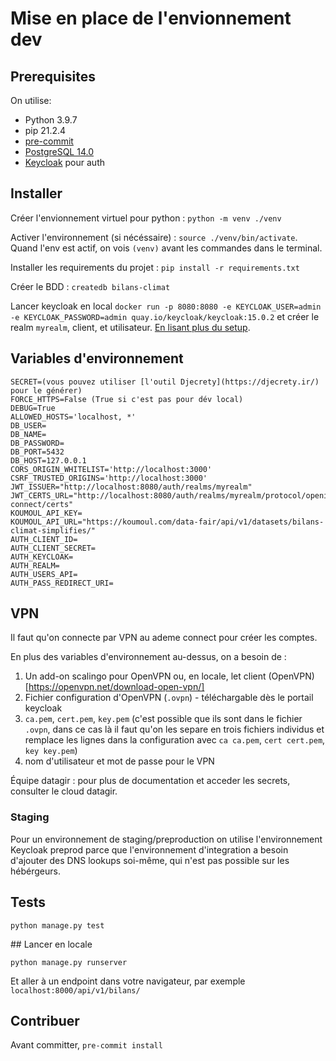 # Mise en place de l'envionnement dev

## Prerequisites

On utilise:

- Python 3.9.7
- pip 21.2.4
- [pre-commit](https://pre-commit.com/)
- [PostgreSQL 14.0](https://www.postgresql.org/)
- [Keycloak](https://www.keycloak.org/) pour auth

## Installer

Créer l'envionnement virtuel pour python : `python -m venv ./venv`

Activer l'environnement (si nécéssaire) : `source ./venv/bin/activate`. Quand l'env est actif, on vois `(venv)` avant les commandes dans le terminal.

Installer les requirements du projet : `pip install -r requirements.txt`

Créer le BDD : `createdb bilans-climat`

Lancer keycloak en local `docker run -p 8080:8080 -e KEYCLOAK_USER=admin -e KEYCLOAK_PASSWORD=admin quay.io/keycloak/keycloak:15.0.2` et créer le realm `myrealm`, client, et utilisateur. [En lisant plus du setup](https://www.keycloak.org/getting-started/getting-started-docker).

## Variables d'environnement

```
SECRET=(vous pouvez utiliser [l'outil Djecrety](https://djecrety.ir/) pour le générer)
FORCE_HTTPS=False (True si c'est pas pour dév local)
DEBUG=True
ALLOWED_HOSTS='localhost, *'
DB_USER=
DB_NAME=
DB_PASSWORD=
DB_PORT=5432
DB_HOST=127.0.0.1
CORS_ORIGIN_WHITELIST='http://localhost:3000'
CSRF_TRUSTED_ORIGINS='http://localhost:3000'
JWT_ISSUER="http://localhost:8080/auth/realms/myrealm"
JWT_CERTS_URL="http://localhost:8080/auth/realms/myrealm/protocol/openid-connect/certs"
KOUMOUL_API_KEY=
KOUMOUL_API_URL="https://koumoul.com/data-fair/api/v1/datasets/bilans-climat-simplifies/"
AUTH_CLIENT_ID=
AUTH_CLIENT_SECRET=
AUTH_KEYCLOAK=
AUTH_REALM=
AUTH_USERS_API=
AUTH_PASS_REDIRECT_URI=
```

## VPN

Il faut qu'on connecte par VPN au ademe connect pour créer les comptes.

En plus des variables d'environnement au-dessus, on a besoin de :

1. Un add-on scalingo pour OpenVPN ou, en locale, let client (OpenVPN)[https://openvpn.net/download-open-vpn/]
1. Fichier configuration d'OpenVPN (`.ovpn`) - téléchargable dès le portail keycloak
1. `ca.pem`, `cert.pem`, `key.pem` (c'est possible que ils sont dans le fichier `.ovpn`, dans ce cas là il faut qu'on les separe en trois fichiers individus et remplace les lignes dans la configuration avec `ca ca.pem`, `cert cert.pem`, `key key.pem`)
1. nom d'utilisateur et mot de passe pour le VPN

Équipe datagir : pour plus de documentation et acceder les secrets, consulter le cloud datagir.

### Staging

Pour un environnement de staging/preproduction on utilise l'environnement Keycloak preprod parce que l'environnement d'integration a besoin d'ajouter des DNS lookups soi-même, qui n'est pas possible sur les hébérgeurs.

## Tests

`python manage.py test`

## Lancer en locale

`python manage.py runserver`

Et aller à un endpoint dans votre navigateur, par exemple `localhost:8000/api/v1/bilans/`

## Contribuer

Avant committer, `pre-commit install`
